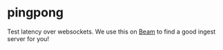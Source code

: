 # pingpong

Test latency over websockets. We use this on [Beam](https://beam.pro) to find a good ingest server for you!

